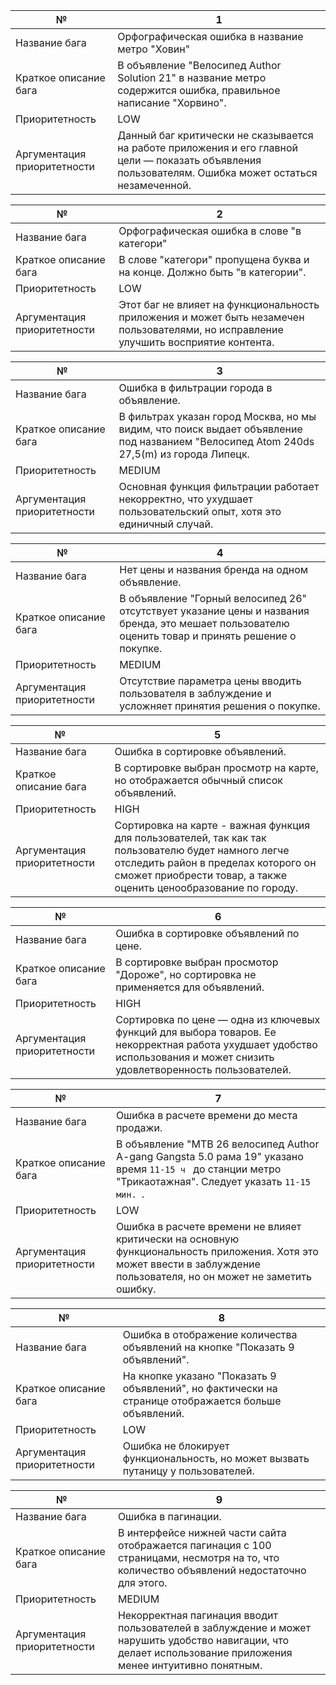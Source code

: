 
| №                           | 1                                                                                                                                                        |
|-----------------------------|----------------------------------------------------------------------------------------------------------------------------------------------------------|
| Название бага               | Орфографическая ошибка в название метро "Ховин"                                                                                                          |
| Краткое описание бага       | В объявление "Велосипед Author Solution 21" в название метро содержится ошибка, правильное написание "Хорвино".                                          |
| Приоритетность              | LOW                                                                                                                                                      |
| Аргументация приоритетности | Данный баг  критически не сказывается на работе приложения и его главной цели  —  показать объявления пользователям. Ошибка может остаться незамеченной. |


| №                           | 2                                                                                                                              |
|-----------------------------|--------------------------------------------------------------------------------------------------------------------------------|
| Название бага               | Орфографическая ошибка в слове "в категори"                                                                                    |
| Краткое описание бага       | В слове "категори" пропущена буква и на конце. Должно быть "в категории".                                                      |
| Приоритетность              | LOW                                                                                                                            |
| Аргументация приоритетности | Этот баг не влияет на функциональность приложения и может быть незамечен пользователями, но исправление улучшить восприятие контента. |


| №                           | 3                                                                                                                                      |
|-----------------------------|----------------------------------------------------------------------------------------------------------------------------------------|
| Название бага               | Ошибка в фильтрации города в объявление.                                                                                               |
| Краткое описание бага       | В фильтрах указан город Москва, но мы видим, что поиск выдает объявление под названием "Велосипед Atom 240ds 27,5(m) из города Липецк. |
| Приоритетность              | MEDIUM                                                                                                                                 |
| Аргументация приоритетности | Основная функция фильтрации работает некорректно, что ухудшает пользовательский опыт, хотя это единичный случай.                       |

| №                           | 4                                                                                                                                                  |
|-----------------------------|----------------------------------------------------------------------------------------------------------------------------------------------------|
| Название бага               | Нет цены и названия бренда на одном объявление.                                                                                                    |
| Краткое описание бага       | В объявление "Горный велосипед 26" отсутствует указание цены и названия бренда, это мешает пользователю оценить товар и принять решение о покупке. |
| Приоритетность              | MEDIUM                                                                                                                                             |
| Аргументация приоритетности | Отсутствие параметра цены вводить пользователя в заблуждение и усложняет принятия решения о покупке.                                               |


| №                           | 5                                                                                                                                                                                                               |
|-----------------------------|-----------------------------------------------------------------------------------------------------------------------------------------------------------------------------------------------------------------|
| Название бага               | Ошибка в сортировке объявлений.                                                                                                                                                                                 |
| Краткое описание бага       | В сортировке выбран просмотр на карте, но отображается обычный список объявлений.                                                                                                                               |
| Приоритетность              | HIGH                                                                                                                                                                                                            |
| Аргументация приоритетности | Сортировка на карте - важная функция для пользователей, так как так пользователю будет намного легче отследить район в пределах которого он сможет приобрести товар, а также оценить ценообразование по городу. |


| №                           | 6                                                                                                                                                                         |
|-----------------------------|---------------------------------------------------------------------------------------------------------------------------------------------------------------------------|
| Название бага               | Ошибка в сортировке объявлений по цене.                                                                                                                                   |
| Краткое описание бага       | В сортировке выбран просмотор "Дороже", но сортировка не применяется для объявлений.                                                                                      |
| Приоритетность              | HIGH                                                                                                                                                                      |
| Аргументация приоритетности | Сортировка по цене — одна из ключевых функций для выбора товаров. Ее некорректная работа ухудшает удобство использования и может снизить удовлетворенность пользователей. |


| №                           | 7                                                                                                                                                                        |
|-----------------------------|--------------------------------------------------------------------------------------------------------------------------------------------------------------------------|
| Название бага               | Ошибка в расчете времени до места продажи.                                                                                                                               |
| Краткое описание бага       | В объявление "MTB 26 велосипед Author A-gang Gangsta 5.0 рама 19" указано время  `11-15 ч ` до станции метро "Трикаотажная". Следует указать `11-15 мин. `.              |
| Приоритетность              | LOW                                                                                                                                                                      |
| Аргументация приоритетности | Ошибка в расчете времени не влияет критически на основную функциональность приложения. Хотя это может ввести в заблуждение пользователя, но он может не заметить ошибку. |


| №                           | 8                                                                                                    |
|-----------------------------|------------------------------------------------------------------------------------------------------|
| Название бага               | Ошибка в отображение количества объявлений на кнопке "Показать 9 объявлений".                        |
| Краткое описание бага       | На кнопке указано "Показать 9 объявлений", но фактически на странице отображается больше объявлений. |
| Приоритетность              | LOW                                                                                                  |
| Аргументация приоритетности | Ошибка не блокирует функциональность, но может вызвать путаницу у пользователей.                     |


| №                           | 9                                                                                                                                                             |
|-----------------------------|---------------------------------------------------------------------------------------------------------------------------------------------------------------|
| Название бага               | Ошибка в пагинации.                                                                                                                                           |
| Краткое описание бага       | В интерфейсе нижней части сайта отображается пагинация с 100 страницами, несмотря на то, что количество объявлений недостаточно для этого.                    |
| Приоритетность              | MEDIUM                                                                                                                                                        |
| Аргументация приоритетности | Некорректная пагинация вводит пользователей в заблуждение и может нарушить удобство навигации, что делает использование приложения менее интуитивно понятным. |
